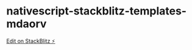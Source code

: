 # nativescript-stackblitz-templates-mdaorv

[Edit on StackBlitz ⚡️](https://stackblitz.com/edit/nativescript-stackblitz-templates-mdaorv)